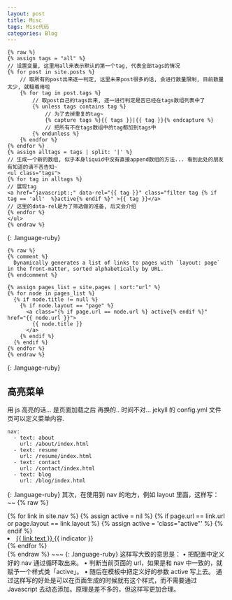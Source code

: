 ```yaml
---
layout: post
title: Misc
tags: Misc代码
categories: Blog
---
```




~~~
{% raw %}
{% assign tags = "all" %}
// 设置变量, 这里用all来表示默认的第一个tag, 代表全部tags的情况
{% for post in site.posts %}
    // 取所有的post出来逐一判定, 这里未来post很多的话, 会进行数量限制, 目前数量太少, 就糙着用啦
    {% for tag in post.tags %}
        // 取post自己的tags出来, 逐一进行判定是否已经在tags数组列表中了
        {% unless tags contains tag %}
            // 为了去掉重复的tag~
            {% capture tags %}{{ tags }}|{{ tag }}{% endcapture %}
            // 把所有不在tags数组中的tag都加到tags中
        {% endunless %}
    {% endfor %}
{% endfor %}
{% assign alltags = tags | split: '|' %}
// 生成一个新的数组, 似乎本身liquid中没有直接append数组的方法... 看到此处的朋友有知道的请不吝告知~
<ul class="tags">
{% for tag in alltags %}
// 展现tag
<a href="javascript:;" data-rel="{{ tag }}" class="filter tag {% if tag == 'all'  %}active{% endif %}" >{{ tag }}</a>
// 这里的data-rel是为了筛选做的准备, 后文会介绍
{% endfor %}
</ul>
{% endraw %}
~~~
{: .language-ruby}






~~~
{% raw %}
{% comment %}
  Dynamically generates a list of links to pages with `layout: page` in the front-matter, sorted alphabetically by URL.
{% endcomment %}

{% assign pages_list = site.pages | sort:"url" %}
{% for node in pages_list %}
  {% if node.title != null %}
    {% if node.layout == "page" %}
      <a class="{% if page.url == node.url %} active{% endif %}" href="{{ node.url }}">
        {{ node.title }}
      </a>
    {% endif %}
  {% endif %}
{% endfor %}
{% endraw %}
~~~
{: .language-ruby}





## 高亮菜单
用 js 高亮的话...  是页面加载之后 再换的..  时间不对...
jekyll 的 config.yml 文件 页可以定义菜单内容.

~~~
nav:
  - text: about
    url: /about/index.html
  - text: resume
    url: /resume/index.html
  - text: contact
    url: /contact/index.html
  - text: blog
    url: /blog/index.html
~~~
{: .language-ruby}
其次，在使用到 nav 的地方，例如 layout 里面，这样写：
~~
{% raw %}
<nav>
  {% for link in site.nav %}
    {% assign active = nil %}
    {% if page.url == link.url or page.layout == link.layout %}
      {% assign active = 'class="active"' %}
    {% endif %}
    <li>
        <a {{ active }} href="/{{ link.text }}/">
            {{ link.text }}
        </a>
        {{ indicator }}
    </li>
  {% endfor %}
</nav>
{% endraw %}
~~~
{: .language-ruby}
这样写大致的意思是：
• 把配置中定义好的 nav 通过循环取出来。
• 判断当前页面的 url，如果是和 nav 中一致的，就赋予一个样式类「active」。
• 随后在模板中把定义好的参数 active 写上去。
通过这样写的好处是可以在页面生成的时候就有这个样式，而不需要通过 Javascript 去动态添加。原理是差不多的，但这样写更加合理。














